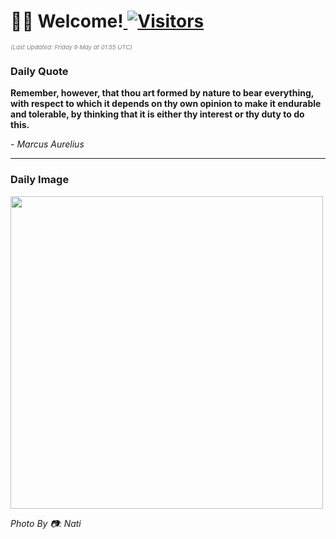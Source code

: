 <h1>👋🏽 Welcome!<a href="https://github.com/OmitNomis/"> <img src="https://visitor-badge.laobi.icu/badge?page_id=OmitNomis" alt="Visitors"></a></h1>

<i><p style="font-size: 0.6rem; color:gray">(Last Updated: Friday 9 May at 01:55 UTC)</p></i>

<h3> Daily Quote </h3>
<b><p>Remember, however, that thou art formed by nature to bear everything, with respect to which it depends on thy own opinion to make it endurable and tolerable, by thinking that it is either thy interest or thy duty to do this.</p></b>
<i><caption style="font-size: 0.8rem; color:gray;">- Marcus Aurelius</caption></i>


<hr>

<h3>Daily Image</h3>
<a href="https://images.pexels.com/photos/31976163/pexels-photo-31976163.jpeg" target="_blank"><img style="height:500px;" src="https://images.pexels.com/photos/31976163/pexels-photo-31976163.jpeg"/></a>

<i><caption style="font-size: 0.8rem; color:gray;"> Photo By 📷: Nati</caption></i>
